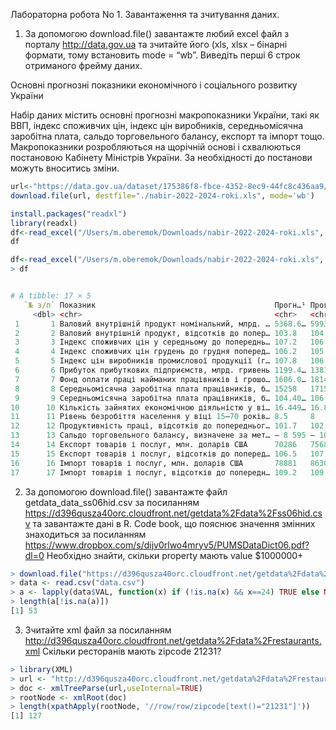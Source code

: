 Лабораторна робота No 1. Завантаження та зчитування даних.

1. За допомогою download.file() завантажте любий excel файл з порталу http://data.gov.ua та зчитайте його (xls, xlsx – бінарні формати, тому встановить mode = “wb”. Виведіть перші 6 строк отриманого фрейму даних.

Основні прогнозні показники економічного і соціального розвитку України

Набір даних містить основні прогнозні макропоказники України, такі як ВВП, індекс споживчих цін, індекс цін виробників, середньомісячна заробітна плата, сальдо торговельного балансу, експорт та імпорт тощо. Макропоказники розробляються на щорічній основі і схвалюються постановою Кабінету Міністрів України. За необхідності до постанови можуть вноситись зміни.

```r
url<-"https://data.gov.ua/dataset/175386f8-fbce-4352-8ec9-44fc8c436aa9/resource/b60b1b47-558e-4159-9397-34b2efdcb876/download/nabir-2022-2024-roki.xls"
download.file(url, destfile="./nabir-2022-2024-roki.xls", mode='wb')
```

```r
install.packages("readxl")
library(readxl)
df<-read_excel("/Users/m.oberemok/Downloads/nabir-2022-2024-roki.xls", sheet=1)
df
```
```r
df<-read_excel("/Users/m.oberemok/Downloads/nabir-2022-2024-roki.xls", sheet=1)
> df


# A tibble: 17 × 5                                                              
   `№ з/п` Показник                                        Прогн…¹ Прогн…² Прогн…³
     <dbl> <chr>                                           <chr>   <chr>   <chr>  
 1       1 Валовий внутрішній продукт номінальний, млрд. … 5368.6… 5993.8… 6651   
 2       2 Валовий внутрішній продукт, відсотків до попер… 103.8   104.7   105    
 3       3 Індекс споживчих цін у середньому до попереднь… 107.2   106     105.2  
 4       4 Індекс споживчих цін грудень до грудня поперед… 106.2   105.3   105    
 5       5 Індекс цін виробників промислової продукції (г… 107.8   106.2   105.7  
 6       6 Прибуток прибуткових підприємств, млрд. гривень 1199.4… 1381.5  1586.9…
 7       7 Фонд оплати праці найманих працівників і грошо… 1606.0… 1814    2025.7 
 8       8 Середньомісячна заробітна плата працівників, б… 15258   17159   19063  
 9       9 Середньомісячна заробітна плата працівників, б… 104.40… 106.09… 105.59…
10      10 Кількість зайнятих економічною діяльністю у ві… 16.449… 16.829… 17.25  
11      11 Рівень безробіття населення у віці 15—70 років… 8.5     8       7.7999…
12      12 Продуктивність праці, відсотків до попередньог… 101.7   102.3   102.5  
13      13 Сальдо торговельного балансу, визначене за мет… – 8 595 – 10 6… – 12 0…
14      14 Експорт товарів і послуг, млн. доларів США      70286   75686   81668  
15      15 Експорт товарів і послуг, відсотків до поперед… 106.5   107.7   107.90…
16      16 Імпорт товарів і послуг, млн. доларів США       78881   86309   93764  
17      17 Імпорт товарів і послуг, відсотків до попередн… 109.2   109.40… 108.59…
```

2. За допомогою download.file() завантажте файл getdata_data_ss06hid.csv за посиланням https://d396qusza40orc.cloudfront.net/getdata%2Fdata%2Fss06hid.csv та завантажте дані в R. Code book, що пояснює значення змінних знаходиться за посиланням https://www.dropbox.com/s/dijv0rlwo4mryv5/PUMSDataDict06.pdf?dl=0 Необхідно знайти, скільки property мають value $1000000+


```r
> download.file("https://d396qusza40orc.cloudfront.net/getdata%2Fdata%2Fss06hid.csv", destfile = "data.csv")
> data <- read.csv("data.csv")
> a <- lapply(data$VAL, function(x) if (!is.na(x) && x==24) TRUE else NA)
> length(a[!is.na(a)])
[1] 53
  ```
 3. Зчитайте xml файл за посиланням http://d396qusza40orc.cloudfront.net/getdata%2Fdata%2Frestaurants.xml Скільки ресторанів мають zipcode 21231?
```r
> library(XML)
> url <- "http://d396qusza40orc.cloudfront.net/getdata%2Fdata%2Frestaurants.xml"
> doc <- xmlTreeParse(url,useInternal=TRUE)
> rootNode <- xmlRoot(doc)
> length(xpathApply(rootNode, '//row/row/zipcode[text()="21231"]'))
[1] 127
```
  
